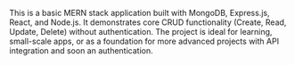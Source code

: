 This is a basic MERN stack application built with MongoDB, Express.js, React, and Node.js. 
It demonstrates core CRUD functionality (Create, Read, Update, Delete) without authentication. 
The project is ideal for learning, small-scale apps, or as a foundation for more advanced projects 
with API integration and soon an authentication.
